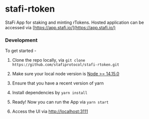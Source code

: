 # stafi-rtoken

StaFi App for staking and minting rTokens. Hosted application can be accessed via [https://app.stafi.io/](https://app.stafi.io/)

### Development

To get started -

1. Clone the repo locally, via `git clone https://github.com/stafiprotocol/stafi-rtoken.git`

2. Make sure your local node version is [Node >= 14.15.0](https://nodejs.org/en/)

3. Ensure that you have a recent version of yarn

4. Install dependencies by `yarn install`

5. Ready! Now you can run the App via `yarn start`

6. Access the UI via [http://localhost:3111](http://localhost:3111)